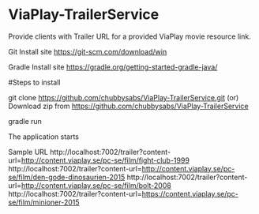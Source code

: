 # ViaPlay-TrailerService
Provide clients with Trailer URL for a provided ViaPlay movie resource link.

Git Install site
https://git-scm.com/download/win

Gradle Install site
https://gradle.org/getting-started-gradle-java/

#Steps to install

git clone https://github.com/chubbysabs/ViaPlay-TrailerService.git
(or)
Download zip from https://github.com/chubbysabs/ViaPlay-TrailerService

gradle run

The application starts

Sample URL
http://localhost:7002/trailer?content-url=http://content.viaplay.se/pc-se/film/fight-club-1999
http://localhost:7002/trailer?content-url=http://content.viaplay.se/pc-se/film/den-gode-dinosaurien-2015
http://localhost:7002/trailer?content-url=http://content.viaplay.se/pc-se/film/bolt-2008
http://localhost:7002/trailer?content-url=https://content.viaplay.se/pc-se/film/minioner-2015